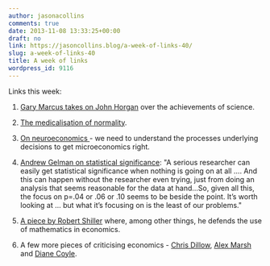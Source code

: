```yaml
---
author: jasonacollins
comments: true
date: 2013-11-08 13:33:25+00:00
draft: no
link: https://jasoncollins.blog/a-week-of-links-40/
slug: a-week-of-links-40
title: A week of links
wordpress_id: 9116
---
```


Links this week:



	
  1. [Gary Marcus takes on John Horgan](http://www.newyorker.com/online/blogs/elements/2013/11/science-and-its-skeptics.html) over the achievements of science.

	
  2. [The medicalisation of normality](http://www.bmj.com/content/347/bmj.f6119?ijkey=qkbKMkh2y9zqOov&keytype=ref).

	
  3. [On neuroeconomics ](http://www.psychologytoday.com/blog/brain-and-the-poetic-mind/201311/putting-the-neuro-economics)- we need to understand the processes underlying decisions to get microeconomics right.

	
  4. [Andrew Gelman on statistical significance](http://andrewgelman.com/2013/11/06/marginally-significant/): "A serious researcher can easily get statistical significance when nothing is going on at all .... And this can happen without the researcher even trying, just from doing an analysis that seems reasonable for the data at hand...So, given all this, the focus on p=.04 or .06 or .10 seems to be beside the point. It’s worth looking at ... but what it’s focusing on is the least of our problems."

	
  5. [A piece by Robert Shiller](http://www.theguardian.com/business/economics-blog/2013/nov/06/is-economics-a-science-robert-shiller) where, among other things, he defends the use of mathematics in economics.

	
  6. A few more pieces of criticising economics - [Chris Dillow](http://stumblingandmumbling.typepad.com/stumbling_and_mumbling/2013/10/economics-good-and-bad.html), [Alex Marsh](http://www.alexsarchives.org/on-signs-youre-reading-bad-criticism-of-economics/) and [Diane Coyle](http://www.enlightenmenteconomics.com/blog/index.php/2013/11/how-to-criticise-economics/).


